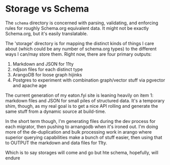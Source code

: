 # Storage vs Schema

The `schema` directory is concerned with parsing, validating, and enforcing rules for roughly Schema.org equivalent data. It might not be exactly Schema.org, but it's easily translatable.

The 'storage' directory is for mapping the distinct kinds of things I care about (which could be any number of schema.org types) to the different ways I can/may store them. Right now, there are four primary outputs:

1. Markdown and JSON for 11ty
2. ndjson files for each distinct type
3. ArangoDB for loose graph hijinks
4. Postgres to experiment with combination graph/vector stuff via pgvector and apache age

The current generation of my eaton.fyi site is leaning heavily on item 1: markdown files and JSON for small piles of structured data. It's a temporary shim, though, as my real goal is to get a nice API rolling and generate the same stuff from a dynamic source at build-time.

In the short term though, I'm generating files during the dev process for each migrator, then pushing to arnangodb when it's ironed out. I'm doing more of the de-duplication and bulk processing work in arango where superior querying capabilities make a bunch of stuff easier, then using that to OUTPUT the markdown and data files for 11ty.

Which is to say storages will come and go but hte schema, hopefully, will endure
